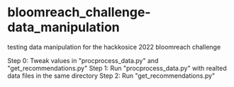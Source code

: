 # bloomreach_challenge-data_manipulation
testing data manipulation for the hackkosice 2022 bloomreach challenge

Step 0: Tweak values in "procprocess_data.py" and "get_recommendations.py"
Step 1: Run "procprocess_data.py" with realted data files in the same directory
Step 2: Run "get_recommendations.py"
